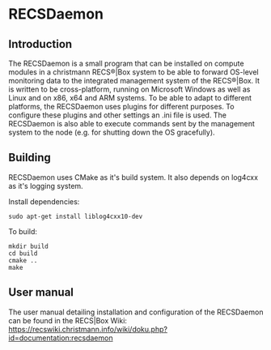 # RECSDaemon

## Introduction

The RECSDaemon is a small program that can be installed on compute modules in a christmann RECS®|Box system to be able to forward OS-level monitoring data to the integrated management system of the RECS®|Box. It is written to be cross-platform, running on Microsoft Windows as well as Linux and on x86, x64 and ARM systems. To be able to adapt to different platforms, the RECSDaemon uses plugins for different purposes. To configure these plugins and other settings an .ini file is used. The RECSDaemon is also able to execute commands sent by the management system to the node (e.g. for shutting down the OS gracefully).

## Building

RECSDaemon uses CMake as it's build system. It also depends on log4cxx as it's logging system.

Install dependencies:
```
sudo apt-get install liblog4cxx10-dev
```

To build:
```
mkdir build
cd build
cmake ..
make
```

## User manual

The user manual detailing installation and configuration of the RECSDaemon can be found in the RECS|Box Wiki:
https://recswiki.christmann.info/wiki/doku.php?id=documentation:recsdaemon
